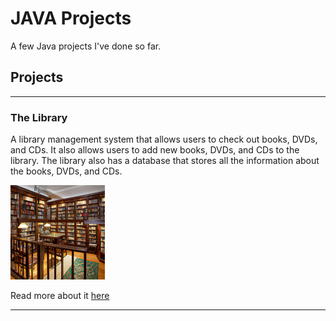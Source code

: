# JAVA Projects

A few Java projects I've done so far.

## Projects

---

### The Library

A library management system that allows users to check out books, DVDs, and CDs. It also allows users to add new books, DVDs, and CDs to the library. The library also has a database that stores all the information about the books, DVDs, and CDs.

<p align="left">
<img src="The-Library/Doc/img/library.png" width=30%>

Read more about it [here](The-Library/README.md)

---
